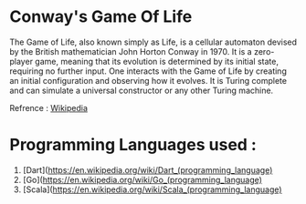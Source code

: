 # Conway's Game Of Life

The Game of Life, also known simply as Life, is a cellular automaton devised by the British mathematician John Horton Conway in 1970. It is a zero-player game, meaning that its evolution is determined by its initial state, requiring no further input. One interacts with the Game of Life by creating an initial configuration and observing how it evolves. It is Turing complete and can simulate a universal constructor or any other Turing machine.

Refrence : [Wikipedia](https://en.wikipedia.org/wiki/Conway%27s_Game_of_Life)

# Programming Languages used : 
1) [Dart](https://en.wikipedia.org/wiki/Dart_(programming_language)
2) [Go](https://en.wikipedia.org/wiki/Go_(programming_language)
3) [Scala](https://en.wikipedia.org/wiki/Scala_(programming_language)